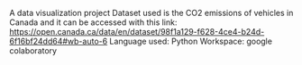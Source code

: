 A data visualization project
Dataset used is the CO2 emissions of vehicles in Canada and it can be accessed with this link: https://open.canada.ca/data/en/dataset/98f1a129-f628-4ce4-b24d-6f16bf24dd64#wb-auto-6
Language used: Python
Workspace: google colaboratory
